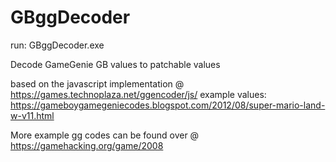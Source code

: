 # GBggDecoder

run: GBggDecoder.exe

Decode GameGenie GB values to patchable values

based on the javascript implementation @ https://games.technoplaza.net/ggencoder/js/
example values: https://gameboygamegeniecodes.blogspot.com/2012/08/super-mario-land-w-v11.html

More example gg codes can be found over @ https://gamehacking.org/game/2008

